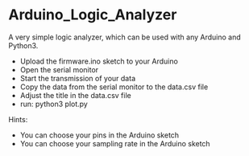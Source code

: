 Arduino_Logic_Analyzer
======================

A very simple logic analyzer, which can be used with any Arduino and Python3.

* Upload the firmware.ino sketch to your Arduino
* Open the serial monitor
* Start the transmission of your data
* Copy the data from the serial monitor to the data.csv file
* Adjust the title in the data.csv file
* run: python3 plot.py

Hints:
* You can choose your pins in the Arduino sketch
* You can choose your sampling rate in the Arduino sketch
